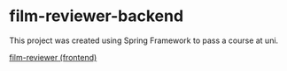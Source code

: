 # film-reviewer-backend
This project was created using Spring Framework to pass a course at uni.

[film-reviewer (frontend)](https://github.com/krystian-sikora/film-reviewer)

